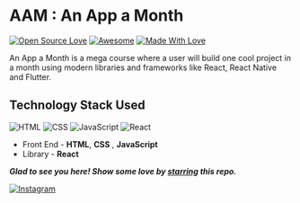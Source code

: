 # AAM : An App a Month 
[![Open Source Love](https://badges.frapsoft.com/os/v2/open-source.svg?v=103)](https://github.com/TheLeanProgrammer)
[![Awesome](https://cdn.rawgit.com/sindresorhus/awesome/d7305f38d29fed78fa85652e3a63e154dd8e8829/media/badge.svg)](https://github.com/TheLeanProgrammer) [![Made With Love](https://img.shields.io/badge/Made%20With-Love-orange.svg)](https://github.com/TheLeanProgrammer)

An App a Month is a mega course where a user will build one cool project in a month using modern libraries and frameworks like React, React Native and  Flutter.

## Technology Stack Used

![HTML](https://img.shields.io/badge/frontend-html-orange.svg?logo=html5&style=flat-square) 
![CSS](https://img.shields.io/badge/frontend-css-yellowgreen.svg?logo=css3&style=flat-square)
![JavaScript](https://img.shields.io/badge/frontend-javascript-blue.svg?logo=javascript&style=flat-square) 
![React](https://img.shields.io/badge/library-react-lightgray.svg?logo=react&style=flat-square) 

- Front End - **HTML**, **CSS** , **JavaScript**
- Library - **React** 
 

***Glad to see you here! Show some love by [starring](https://github.com/TheLeanProgrammer/aam-dev) this repo.***

[![Instagram](https://img.shields.io/static/v1.svg?label=follow&message=@theleanprogrammer&color=grey&logo=instagram&style=flat&logoColor=white&colorA=blue)](https://www.instagram.com/theleanprogrammer/) 
